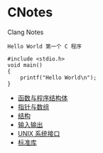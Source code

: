 # CNotes
Clang Notes

`Hello World 第一个 C 程序`

```clang
#include <stdio.h>
void main()
{
    printf("Hello World\n");
}
```

- [函数与程序结构体](function_struct.md)
- [指针与数组](pointer_array.md)
- [结构](structure.md)
- [输入输出](IO.md)
- [UNIX 系统接口](unix_api.md)
- [标准库](lib.md)
